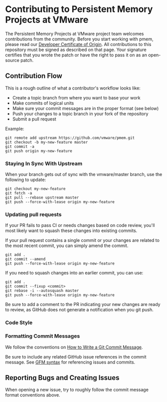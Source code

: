 # Contributing to Persistent Memory Projects at VMware

The Persistent Memory Projects at VMware project team welcomes contributions
from the community. Before you start working with pmem, please read our
[Developer Certificate of Origin](https://cla.vmware.com/dco). All contributions
to this repository must be signed as described on that page. Your signature
certifies that you wrote the patch or have the right to pass it on as an
open-source patch.

## Contribution Flow

This is a rough outline of what a contributor's workflow looks like:

- Create a topic branch from where you want to base your work
- Make commits of logical units
- Make sure your commit messages are in the proper format (see below)
- Push your changes to a topic branch in your fork of the repository
- Submit a pull request

Example:

``` shell
git remote add upstream https://github.com/vmware/pmem.git
git checkout -b my-new-feature master
git commit -a
git push origin my-new-feature
```

### Staying In Sync With Upstream

When your branch gets out of sync with the vmware/master branch, use the
following to update:

``` shell
git checkout my-new-feature
git fetch -a
git pull --rebase upstream master
git push --force-with-lease origin my-new-feature
```

### Updating pull requests

If your PR fails to pass CI or needs changes based on code review, you'll most
likely want to squash these changes into existing commits.

If your pull request contains a single commit or your changes are related to the
most recent commit, you can simply amend the commit.

``` shell
git add .
git commit --amend
git push --force-with-lease origin my-new-feature
```

If you need to squash changes into an earlier commit, you can use:

``` shell
git add .
git commit --fixup <commit>
git rebase -i --autosquash master
git push --force-with-lease origin my-new-feature
```

Be sure to add a comment to the PR indicating your new changes are ready to
review, as GitHub does not generate a notification when you git push.

### Code Style

### Formatting Commit Messages

We follow the conventions on [How to Write a Git Commit Message](http://chris.beams.io/posts/git-commit/).

Be sure to include any related GitHub issue references in the commit message.
See [GFM syntax](https://guides.github.com/features/mastering-markdown/#GitHub-flavored-markdown)
for referencing issues and commits.

## Reporting Bugs and Creating Issues

When opening a new issue, try to roughly follow the commit message format
conventions above.
